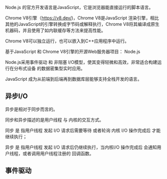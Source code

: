 
Node.js 的官方开发语言是JavaScript，它是浏览器能直接运行的脚本语言。

Chrome V8引擎（https://v8.dev/)，Chrome V8是JavaScript 渲染引擎，相比其他的JavaScript的引擎转换成字节码或解释执行，Chrome V8将其编译成原生机器码，并且使用了如内联缓存等方法来提高性能。

Chrome V8可以独立运行，也可以嵌入到C++应用程序中运行。

基于JavaScript 和 Chrome V8引擎的开源Web服务器项目： Node.js

Node.js采用事件驱动 和 非阻塞 I/O模型，使其变得轻微和高效，非常适合构建运行在分布式设备 的数据密集型实时应用。

JavaScript 成为从前端到后端再到数据库层能够支持全栈开发的语言。

## 异步I/O

异步是相对于同步而言的。

同步和异步描述的是用户线程 与 内核的交互方式。

同步 是 指用户线程 发起 I/O 请求后需要等待 或者轮询 内核 I/O 操作完成后 才能继续执行；

异步 是 指用户线程 发起 I/O 请求后仍继续执行，当内核I/O 操作完成后  会通知用户线程，或者调用用户线程注册的 回调函数。

## 事件驱动













